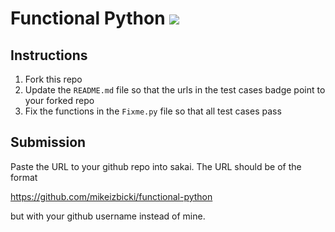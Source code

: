 # Functional Python [![](https://github.com/cristywei/functional-python/workflows/tests/badge.svg)](https://github.com/cristywei/functional-python/actions?query=workflow%3Atests)

## Instructions

1. Fork this repo
1. Update the `README.md` file so that the urls in the test cases badge point to your forked repo
1. Fix the functions in the `Fixme.py` file so that all test cases pass

## Submission

Paste the URL to your github repo into sakai. The URL should be of the format

https://github.com/mikeizbicki/functional-python

but with your github username instead of mine.
